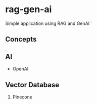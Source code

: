 # rag-gen-ai

Simple application using RAG and GenAI
`

## Concepts

## AI

- OpenAI

## Vector Database

1. Pinecone
